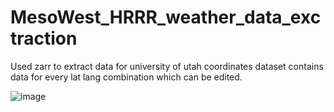 # MesoWest_HRRR_weather_data_exctraction


Used zarr to extract data for university of utah coordinates dataset contains data for every lat lang combination which can be edited.


![image](https://github.com/user-attachments/assets/b0a481ea-f6d7-42da-b352-6ea28eab0383)
